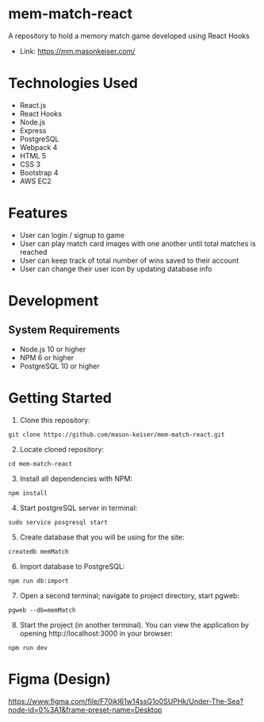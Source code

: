 # mem-match-react
A repository to hold a memory match game developed using React Hooks

* Link: https://mm.masonkeiser.com/

# Technologies Used
* React.js
* React Hooks
* Node.js
* Express
* PostgreSQL
* Webpack 4
* HTML 5
* CSS 3
* Bootstrap 4
* AWS EC2
# Features
* User can login / signup to game
* User can play match card images with one another until total matches is reached
* User can keep track of total number of wins saved to their account
* User can change their user icon by updating database info 
# Development
## System Requirements
* Node.js 10 or higher
* NPM 6 or higher
* PostgreSQL 10 or higher
# Getting Started
1. Clone this repository:
```
git clone https://github.com/mason-keiser/mem-match-react.git
```
2. Locate cloned repository: 
```
cd mem-match-react
```
3. Install all dependencies with NPM:
```
npm install
```
4. Start postgreSQL server in terminal:
```
sudo service posgresql start
``` 
5. Create database that you will be using for the site:
```
createdb memMatch
```
6. Import database to PostgreSQL:
```
npm run db:import
```
7. Open a second terminal; navigate to project directory, start pgweb:
```
pgweb --db=memMatch
```
8. Start the project (in another terminal). You can view the application by opening http://localhost:3000 in your browser:
```
npm run dev
```

# Figma (Design)

https://www.figma.com/file/F70jkl61w14ssG1o0SUPHk/Under-The-Sea?node-id=0%3A1&frame-preset-name=Desktop
